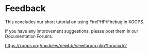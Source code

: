 # Feedback

This concludes our short tutorial on using FirePHP/Firebug in XOOPS. 

If you have any improvement suggestions, please post them in our Documentation Forums:

https://xoops.org/modules/newbb/viewforum.php?forum=52
